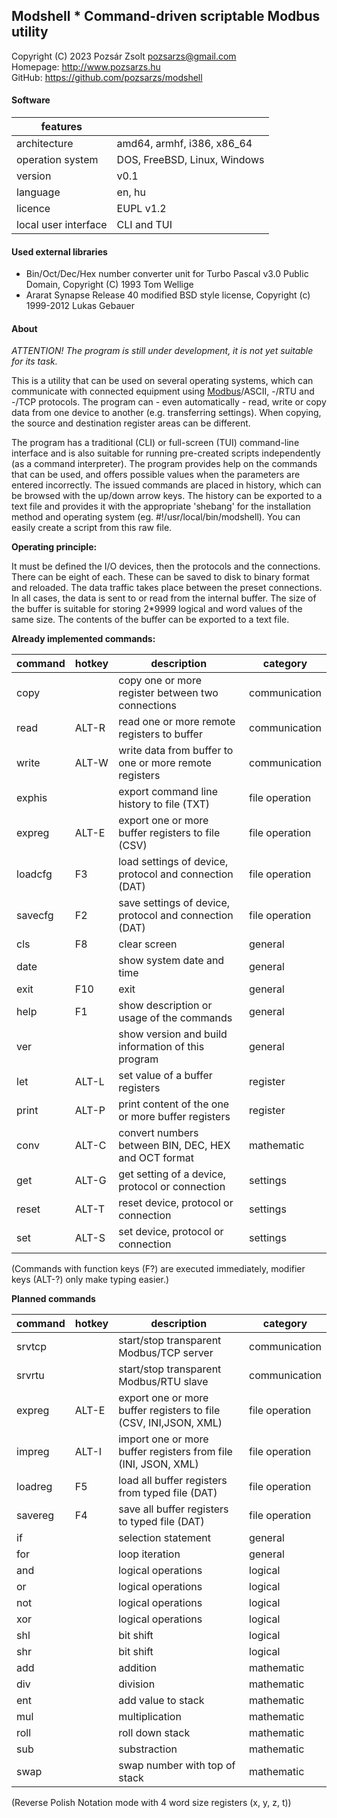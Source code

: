 ## Modshell * Command-driven scriptable Modbus utility
Copyright (C) 2023 Pozsár Zsolt <pozsarzs@gmail.com>  
Homepage: <http://www.pozsarzs.hu>  
GitHub: <https://github.com/pozsarzs/modshell>

#### Software
|features             |                            |
|---------------------|----------------------------|
|architecture         |amd64, armhf, i386, x86_64  |
|operation system     |DOS, FreeBSD, Linux, Windows|
|version              |v0.1                        |
|language             |en, hu                      |
|licence              |EUPL v1.2                   |
|local user interface |CLI and TUI                 |

#### Used external libraries
 - Bin/Oct/Dec/Hex number converter unit for Turbo Pascal v3.0
   Public Domain, Copyright (C) 1993 Tom Wellige
 - Ararat Synapse Release 40
   modified BSD style license, Copyright (c) 1999-2012 Lukas Gebauer

#### About

*ATTENTION! The program is still under development,
it is not yet suitable for its task.*

This is a utility that can be used on several operating systems,
which can communicate with connected equipment using
[Modbus](https://modbus.org/)/ASCII, -/RTU and -/TCP protocols.
The program can - even automatically - read, write or copy data from
one device to another (e.g. transferring settings). When copying, the
source and destination register areas can be different.

The program has a traditional (CLI) or full-screen (TUI) command-line
interface and is also suitable for running pre-created scripts
independently (as a command interpreter). The program provides help
on the commands that can be used, and offers possible values when
the parameters are entered incorrectly.
The issued commands are placed in history, which can be browsed with
the up/down arrow keys. The history can be exported to a text file and
provides it with the appropriate 'shebang' for the installation method
and operating system (eg. #!/usr/local/bin/modshell). You can easily
create a script from this raw file.

**Operating principle:**  

It must be defined the I/O devices, then the protocols and the
connections. There can be eight of each. These can be saved to
disk to binary format and reloaded. The data traffic takes place
between the preset connections.
In all cases, the data is sent to or read from the internal buffer.
The size of the buffer is suitable for storing 2*9999 logical and
word values of the same size. The contents of the buffer can be
exported to a text file.

**Already implemented commands:**  

|command|hotkey|description                                           |category      |
|-------|------|------------------------------------------------------|--------------|
|copy   |      |copy one or more register between two connections     |communication |
|read   |ALT-R |read one or more remote registers to buffer           |communication |
|write  |ALT-W |write data from buffer to one or more remote registers|communication |
|exphis |      |export command line history to file (TXT)             |file operation|
|expreg |ALT-E |export one or more buffer registers to file (CSV)     |file operation|
|loadcfg|F3    |load settings of device, protocol and connection (DAT)|file operation|
|savecfg|F2    |save settings of device, protocol and connection (DAT)|file operation|
|cls    |F8    |clear screen                                          |general       |
|date   |      |show system date and time                             |general       |
|exit   |F10   |exit                                                  |general       |
|help   |F1    |show description or usage of the commands             |general       |
|ver    |      |show version and build information of this program    |general       |
|let    |ALT-L |set value of a buffer registers                       |register      |
|print  |ALT-P |print content of the one or more buffer registers     |register      |
|conv   |ALT-C |convert numbers between BIN, DEC, HEX and OCT format  |mathematic    |
|get    |ALT-G |get setting of a device, protocol or connection       |settings      |
|reset  |ALT-T |reset device, protocol or connection                  |settings      |
|set    |ALT-S |set device, protocol or connection                    |settings      |

(Commands with function keys (F?) are executed immediately,
 modifier keys (ALT-?) only make typing easier.)  

**Planned commands**  

|command|hotkey|description                                                     |category      |
|-------|------|----------------------------------------------------------------|--------------|
|srvtcp |      |start/stop transparent Modbus/TCP server                        |communication |
|srvrtu |      |start/stop transparent Modbus/RTU slave                         |communication |
|expreg |ALT-E |export one or more buffer registers to file (CSV, INI,JSON, XML)|file operation|
|impreg |ALT-I |import one or more buffer registers from file (INI, JSON, XML)  |file operation|
|loadreg|F5    |load all buffer registers from typed file (DAT)                 |file operation|
|savereg|F4    |save all buffer registers to typed file (DAT)                   |file operation|
|if     |      |selection statement                                             |general       |
|for    |      |loop iteration                                                  |general       |
|and    |      |logical operations                                              |logical       |
|or     |      |logical operations                                              |logical       |
|not    |      |logical operations                                              |logical       |
|xor    |      |logical operations                                              |logical       |
|shl    |      |bit shift                                                       |logical       |
|shr    |      |bit shift                                                       |logical       |
|add    |      |addition                                                        |mathematic    |
|div    |      |division                                                        |mathematic    |
|ent    |      |add value to stack                                              |mathematic    |
|mul    |      |multiplication                                                  |mathematic    |
|roll   |      |roll down stack                                                 |mathematic    |
|sub    |      |substraction                                                    |mathematic    |
|swap   |      |swap number with top of stack                                   |mathematic    |
 
(Reverse Polish Notation mode with 4 word size registers (x, y, z, t))
